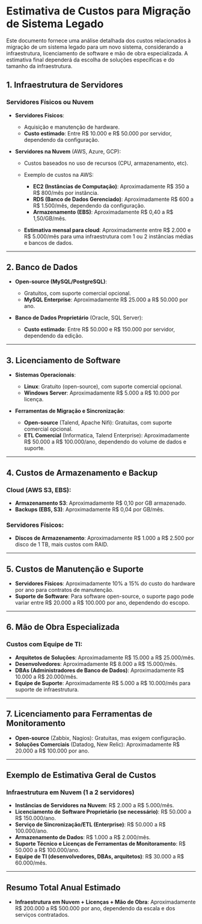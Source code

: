 # Estimativa de Custos para Migração de Sistema Legado

Este documento fornece uma análise detalhada dos custos relacionados à migração de um sistema legado para um novo sistema, considerando a infraestrutura, licenciamento de software e mão de obra especializada. A estimativa final dependerá da escolha de soluções específicas e do tamanho da infraestrutura.

## 1. Infraestrutura de Servidores

### Servidores Físicos ou Nuvem
- **Servidores Físicos**:
  - Aquisição e manutenção de hardware.
  - **Custo estimado**: Entre R$ 10.000 e R$ 50.000 por servidor, dependendo da configuração.

- **Servidores na Nuvem** (AWS, Azure, GCP):
  - Custos baseados no uso de recursos (CPU, armazenamento, etc).
  - Exemplo de custos na AWS:
    - **EC2 (Instâncias de Computação)**: Aproximadamente R$ 350 a R$ 800/mês por instância.
    - **RDS (Banco de Dados Gerenciado)**: Aproximadamente R$ 600 a R$ 1.500/mês, dependendo da configuração.
    - **Armazenamento (EBS)**: Aproximadamente R$ 0,40 a R$ 1,50/GB/mês.

  - **Estimativa mensal para cloud**: Aproximadamente entre R$ 2.000 e R$ 5.000/mês para uma infraestrutura com 1 ou 2 instâncias médias e bancos de dados.

---

## 2. Banco de Dados

- **Open-source (MySQL/PostgreSQL)**:
  - Gratuitos, com suporte comercial opcional.
  - **MySQL Enterprise**: Aproximadamente R$ 25.000 a R$ 50.000 por ano.

- **Banco de Dados Proprietário** (Oracle, SQL Server):
  - **Custo estimado**: Entre R$ 50.000 e R$ 150.000 por servidor, dependendo da edição.

---

## 3. Licenciamento de Software

- **Sistemas Operacionais**:
  - **Linux**: Gratuito (open-source), com suporte comercial opcional.
  - **Windows Server**: Aproximadamente R$ 5.000 a R$ 10.000 por licença.

- **Ferramentas de Migração e Sincronização**:
  - **Open-source** (Talend, Apache Nifi): Gratuitas, com suporte comercial opcional.
  - **ETL Comercial** (Informatica, Talend Enterprise): Aproximadamente R$ 50.000 a R$ 100.000/ano, dependendo do volume de dados e suporte.

---

## 4. Custos de Armazenamento e Backup

### Cloud (AWS S3, EBS):
- **Armazenamento S3**: Aproximadamente R$ 0,10 por GB armazenado.
- **Backups (EBS, S3)**: Aproximadamente R$ 0,04 por GB/mês.

### Servidores Físicos:
- **Discos de Armazenamento**: Aproximadamente R$ 1.000 a R$ 2.500 por disco de 1 TB, mais custos com RAID.

---

## 5. Custos de Manutenção e Suporte

- **Servidores Físicos**: Aproximadamente 10% a 15% do custo do hardware por ano para contratos de manutenção.
- **Suporte de Software**: Para software open-source, o suporte pago pode variar entre R$ 20.000 a R$ 100.000 por ano, dependendo do escopo.

---

## 6. Mão de Obra Especializada

### Custos com Equipe de TI:
- **Arquitetos de Soluções**: Aproximadamente R$ 15.000 a R$ 25.000/mês.
- **Desenvolvedores**: Aproximadamente R$ 8.000 a R$ 15.000/mês.
- **DBAs (Administradores de Banco de Dados)**: Aproximadamente R$ 10.000 a R$ 20.000/mês.
- **Equipe de Suporte**: Aproximadamente R$ 5.000 a R$ 10.000/mês para suporte de infraestrutura.

---

## 7. Licenciamento para Ferramentas de Monitoramento

- **Open-source** (Zabbix, Nagios): Gratuitas, mas exigem configuração.
- **Soluções Comerciais** (Datadog, New Relic): Aproximadamente R$ 20.000 a R$ 100.000 por ano.

---

## Exemplo de Estimativa Geral de Custos

### Infraestrutura em Nuvem (1 a 2 servidores)
- **Instâncias de Servidores na Nuvem**: R$ 2.000 a R$ 5.000/mês.
- **Licenciamento de Software Proprietário (se necessário)**: R$ 50.000 a R$ 150.000/ano.
- **Serviço de Sincronização/ETL (Enterprise)**: R$ 50.000 a R$ 100.000/ano.
- **Armazenamento de Dados**: R$ 1.000 a R$ 2.000/mês.
- **Suporte Técnico e Licenças de Ferramentas de Monitoramento**: R$ 50.000 a R$ 100.000/ano.
- **Equipe de TI (desenvolvedores, DBAs, arquitetos)**: R$ 30.000 a R$ 60.000/mês.

---

## Resumo Total Anual Estimado

- **Infraestrutura em Nuvem + Licenças + Mão de Obra**: Aproximadamente R$ 200.000 a R$ 500.000 por ano, dependendo da escala e dos serviços contratados.
